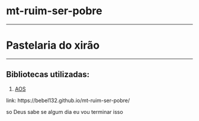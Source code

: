 # mt-ruim-ser-pobre
<hr>
<h1>Pastelaria do xirão</h1>
<hr>
<h2>Bibliotecas utilizadas:</h2>
<ol>
  <li><a href="https://michalsnik.github.io/aos/">AOS</a></li>
</ol>
link: https://bebel132.github.io/mt-ruim-ser-pobre/
<br>
<p>so Deus sabe se algum dia eu vou terminar isso</p>
